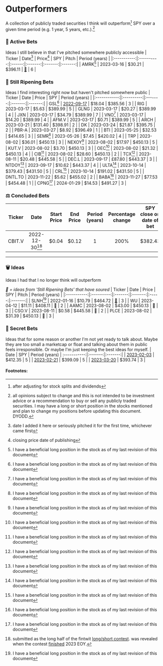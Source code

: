 # Outperformers
A collection of publicly traded securities I think will outperform[^outperform] SPY over a given time period (e.g. 1 year, 5 years, etc.).[^disclosure]
### 🚀 Active Bets
Ideas I still believe in that I've pitched somewhere publicly accessible
| Ticker    | Date[^date] | Price[^price] | SPY | Pitch | Period (years) |
|:-----------:|:----------:|:------:|:-------:|:-------:|:-------:|
| AMRK[^long] | 2023-03-16 | $30.21 | $396.11 | [🎤](https://twitter.com/astridwilde1/status/1636556909120753664 "Twitter Spaces pitch") | 6 |

### 🍍 Still Ripening Bets
Ideas I find interesting right now but haven't pitched somewhere public
| Ticker       | Date       | Price   | SPY     | Period (years) |
|:------------:|:----------:|:-------:|:-------:|:-------:|
| GSL[^long]   | [2022-09-17](https://twitter.com/astridwilde1/status/1571160944692334598) | $18.04 | $385.56 | 3 |
| RIG          | 2023-03-17 | $5.63	   | $389.99 | 5 |
| GLNG         | 2023-03-17 | $20.27	 | $389.99 | 4 |
| JXN          | 2023-03-17 | $34.79	 | $389.99 | 7 |
| VNO[^long]   | 2023-03-17 | $14.20	 | $389.99 | 4 |
| AFM.V        | 2023-03-17 | $0.71    | $389.99 | 5 |
| ARCH         | 2023-03-21 | $131.40  | $398.91 | 2 |
| DK           | 2023-03-24 | $21.87   | $395.75 | 2 |
| PBR-A        | 2023-03-27 | $8.92    | $396.49 | 1 |
| BTI          | 2023-05-25 | $32.53   | $414.65 | 3 |
| SEMR[^long]  | 2023-05-26 | $7.45    | $420.02 | 4 |
| TRP          | 2023-08-02 | $36.01   | $450.13 | 3 |
| NEXOY[^long] | 2023-08-02 | $17.97   | $450.13 | 5 |
| KUT.V        | 2023-08-02 | $3.70    | $450.13 | 3 |
| OEC[^long]   | 2023-08-02 | $21.32   | $450.13 | 4 |
| CIB[^long]   | 2023-08-02 | $28.60   | $450.13 | 2 |
| TCX[^long]   | 2023-08-11 | $20.48   | $445.58 | 5 |
| DEC.L        | 2023-09-17 | £87.80   | $443.37 | 3 |
| NTDOY[^long] | 2023-09-17 | $10.62   | $443.37 | 4 |
| ULTA[^long]  | 2023-10-14 | $379.43  | $431.50 | 5 |
| CRL[^long]   | 2023-10-14 | $191.02  | $431.50 | 5 |
| DNTL.TO      | 2023-11-22 | $5.62    | $455.02 | 2 |
| BABA[^long]  | 2023-11-27 | $77.53   | $454.48 | 1 |
| CPNG[^long]  | 2024-01-29 | $14.53   | $491.27 | 3 |

### ⚖️ Concluded Bets
| Ticker | Date | Start Price | End Price | Period (years) | Percentage change | SPY close on date of bet | Performance vs. SPY |
|:------------:|:----------:|:-------:|:-------:|:-------:|:----:|:----:|:----:|
| CBIT.V       | 2022-12-30[^competition] | $0.04 | $0.12 | 1 | 200% | $382.43 | 173.82% |

---

### 🗑️ Ideas
Ideas I had that I no longer think will outperform

*🍋 = ideas from 'Still Ripening Bets' that have soured*
| Ticker      | Date       | Price   | SPY     | Pitch | Period (years) |
|:-----------:|:----------:|:-------:|:-------:|:-----:|:-------:|
| SLNH[^long] | 2022-01-16 | $10.79   | $464.72 | [📝](https://astridwilde.substack.com/p/soluna "Soluna Write-Up") | 3 |
| WU          | 2023-04-12 | $11.11   | $408.11 | 🍋 | 2 |
| AAMC        | 2023-08-02 | $43.00   | $450.13 | 🍋 | 3 |
| CSO.V       | 2023-08-11 | $0.58    | $445.58 | 🍋 | 2 |
| PLCE        | 2023-08-02 | $31.39   | $450.13 | 🍋 | 3 |

### 🙊 Secret Bets
Ideas that for some reason or another I'm not yet ready to talk about. Maybe they are too small a marketcap or float and talking about them in public feels irresponsible. Or maybe I'm just keeping the best ideas for myself.
| Date       | SPY     | Period (years) |
:-----------:|:-------:|:-------:|
| [2023-02-03](https://twitter.com/astridwilde1/status/1621603943326547968 "Encrypted Tweet") | $412.35 | 5 |
| [2023-02-21](https://twitter.com/astridwilde1/status/1628168931537215489 "Encrypted Tweet") | $399.09 | 5 |
| [2023-03-20](https://twitter.com/astridwilde1/status/1638046033744908289 "Encrypted Tweet") | $393.74 | 3 |


#### Footnotes:
[^outperform]: after adjusting for stock splits and dividends
[^disclosure]: all opinions subject to change and this is not intended to be investment advice or a recommendation to buy or sell any publicly traded securities. I may have a long or short position in the stocks mentioned and plan to change my positions before updating this document. DYODD.
[^date]: date I added it here or seriously pitched it for the first time, whichever came first
[^price]: closing price date of publishing
[^long]: I have a beneficial long position in the stock as of my last revision of this document
[^competition]: submitted as the long half of the fintwit [long/short contest](https://twitter.com/schaudenfraud/status/1607136785678606342). was revealed when the contest [finished](https://docs.google.com/spreadsheets/d/1LNorTrTeI3dK7uDOE91DCNOXIdW1UbFKDy1ozGNykY4/edit?usp=sharing) 2023 EOY.
